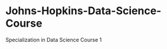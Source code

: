 Johns-Hopkins-Data-Science-Course
=================================

Specialization in Data Science Course 1
